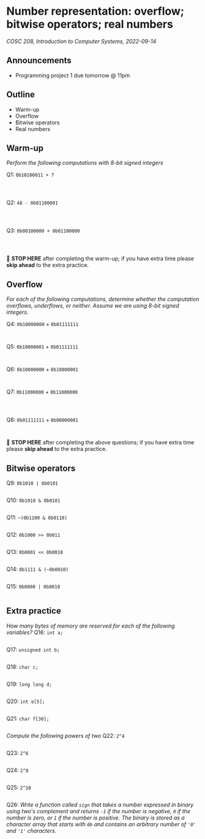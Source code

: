 # Number representation: overflow; bitwise operators; real numbers
_COSC 208, Introduction to Computer Systems, 2022-09-14_

## Announcements
* Programming project 1 due tomorrow @ 11pm

## Outline
* Warm-up
* Overflow
* Bitwise operators
* Real numbers

## Warm-up 
_Perform the following computations with 8-bit signed integers_

Q1: `0b10100011 + 7`
```



```

Q2: `48 - 0b01100001`
```



```

Q3: `0b00100000 + 0b01100000`
```



```
🛑 **STOP HERE** after completing the warm-up; if you have extra time please **skip ahead** to the extra practice.

## Overflow
_For each of the following computations, determine whether the computation overflows, underflows, or neither. Assume we are using 8-bit signed integers._

Q4: `0b10000000` + `0b01111111`
```


```

Q5: `0b10000001` + `0b01111111`
```


```

Q6: `0b10000000` + `0b10000001`
```


```

Q7: `0b11000000` + `0b11000000`
```



```

Q8: `0b01111111` + `0b00000001`
```


```

🛑 **STOP HERE** after completing the above questions; if you have extra time please **skip ahead** to the extra practice.

## Bitwise operators
Q9: `0b1010 | 0b0101`
```

```

Q10: `0b1010 & 0b0101`
```

```

Q11: `~(0b1100 & 0b0110)`
```

```

Q12: `0b1000 >> 0b011`
```

```

Q13: `0b0001 << 0b0010`
```

```

Q14: `0b1111 & (~0b0010)`
```

```

Q15: `0b0000 | 0b0010`
```

```

## Extra practice
_How many bytes of memory are reserved for each of the following variables?_
Q16: `int a;`
```
```

Q17: `unsigned int b;`
```
```

Q18: `char c;`
```
```

Q19: `long long d;`
```
```

Q20: `int e[5];`
```
```

Q21: `char f[30];`
```
```


_Compute the following powers of two_
Q22: `2^4`
```
```

Q23: `2^6`
```
```

Q24: `2^8`
```
```

Q25: `2^10`
```
```

Q26: _Write a function called `sign` that takes a number expressed in binary using two's complement and returns `-1` if the number is negative, `0` if the number is zero, or `1` if the number is positive. The binary is stored as a character array that starts with `0b` and contains an arbitrary number of `'0'` and `'1'` characters._